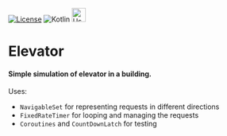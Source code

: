 [![License](https://img.shields.io/badge/License-Apache%20License%202.0-green?style=for-the-badge&logo=apache)](https://www.apache.org/licenses/LICENSE-2.0)
<img alt="Kotlin" src="https://img.shields.io/badge/kotlin-%230095D5.svg?&style=for-the-badge&logo=kotlin&logoColor=white"/>
<img alt="Uses Badges" src="https://forthebadge.com/images/badges/uses-badges.svg" height="28px"/>

# Elevator

<h4>Simple simulation of elevator in a building.</h4>

Uses: 
* `NavigableSet` for representing requests in different directions
* `FixedRateTimer` for looping and managing the requests
* `Coroutines` and `CountDownLatch` for testing
